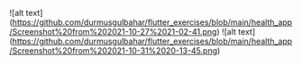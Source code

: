 ![alt text] (https://github.com/durmusgulbahar/flutter_exercises/blob/main/health_app/Screenshot%20from%202021-10-27%2021-02-41.png)
![alt text] (https://github.com/durmusgulbahar/flutter_exercises/blob/main/health_app/Screenshot%20from%202021-10-31%2020-13-45.png)
